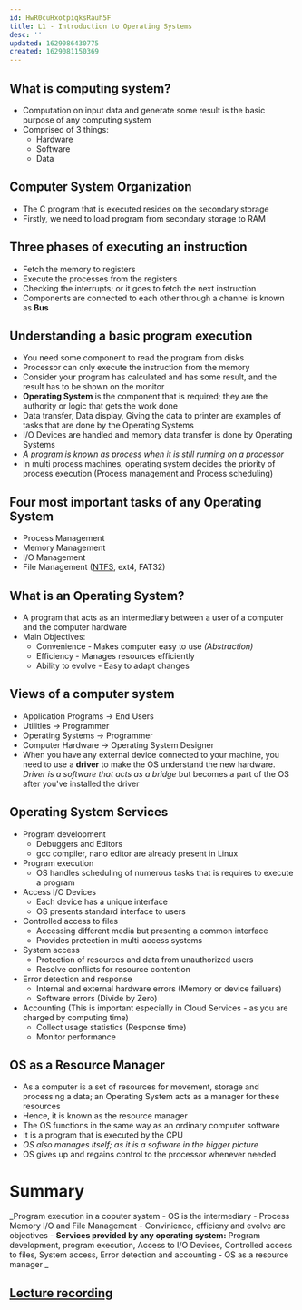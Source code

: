 ```yaml
---
id: HwR0cuHxotpiqksRauh5F
title: L1 - Introduction to Operating Systems
desc: ''
updated: 1629086430775
created: 1629081150369
---
```

## What is computing system? 
* Computation on input data and generate some result is the basic purpose of any computing system 
* Comprised of 3 things: 
  * Hardware
  * Software
  * Data
## Computer System Organization
* The C program that is executed resides on the secondary storage
* Firstly, we need to load program from secondary storage to RAM 
## Three phases of executing an instruction 
* Fetch the memory to registers
* Execute the processes from the registers 
* Checking the interrupts; or it goes to fetch the next instruction 
* Components are connected to each other through a channel is known as **Bus**
## Understanding a basic program execution 
* You need some component to read the program from disks 
* Processor can only execute the instruction from the memory 
* Consider your program has calculated and has some result, and the result has to be shown on the monitor 
* **Operating System** is the component that is required; they are the authority or logic that gets the work done 
* Data transfer, Data display, Giving the data to printer are examples of tasks that are done by the Operating Systems 
* I/O Devices are handled and memory data transfer is done by Operating Systems 
* _A program is known as process when it is still running on a processor_ 
* In multi process machines, operating system decides the priority of process execution (Process management and Process scheduling) 
## Four most important tasks of any Operating System
* Process Management 
* Memory Management 
* I/O Management 
* File Management  ([NTFS](https://www.datto.com/blog/what-is-ntfs-and-how-does-it-work), ext4, FAT32)

## What is an Operating System? 
* A program that acts as an intermediary between a user of a computer and the computer hardware 
* Main Objectives: 
  * Convenience - Makes computer easy to use _(Abstraction)_
  * Efficiency - Manages resources efficiently 
  * Ability to evolve - Easy to adapt changes 

## Views of a computer system 
* Application Programs -> End Users
* Utilities -> Programmer
* Operating Systems -> Programmer
* Computer Hardware -> Operating System Designer 
* When you have any external device connected to your machine, you need to use a **driver** to make the OS understand the new hardware. _Driver is a software that acts as a bridge_ but becomes a part of the OS after you've installed the driver 

## Operating System Services 
* Program development 
  * Debuggers and Editors
  * gcc compiler, nano editor are already present in Linux  
* Program execution 
  * OS handles scheduling of numerous tasks that is requires to execute a program 
* Access I/O Devices 
  * Each device has a unique interface
  * OS presents standard interface to users 
* Controlled access to files 
  * Accessing different media but presenting a common interface
  * Provides protection in multi-access systems
* System access 
  * Protection of resources and data from unauthorized users 
  * Resolve conflicts for resource contention
* Error detection and response
  * Internal and external hardware errors (Memory or device failuers)
  * Software errors (Divide by Zero)
* Accounting (This is important especially in Cloud Services - as you are charged by computing time)
  * Collect usage statistics (Response time)
  * Monitor performance 
## OS as a Resource Manager 
* As a computer is a set of resources for movement, storage and processing a data; an Operating System acts as a manager for these resources
* Hence, it is known as the resource manager 
* The OS functions in the same way as an ordinary computer software 
* It is a program that is executed by the CPU 
* _OS also manages itself; as it is a software in the bigger picture_ 
* OS gives up and regains control to the processor whenever needed

# Summary 
_Program execution in a coputer system - OS is the intermediary - Process Memory I/O and File Management - Convinience, efficieny and evolve are objectives - **Services provided by any operating system:** Program development, program execution, Access to I/O Devices, Controlled access to files, System access, Error detection and accounting - OS as a resource manager _

## [Lecture recording ](https://drive.google.com/file/d/1IRzVAAOQS2_RbwC16BMQBWsX813Ikxrw/view?usp=sharing)
